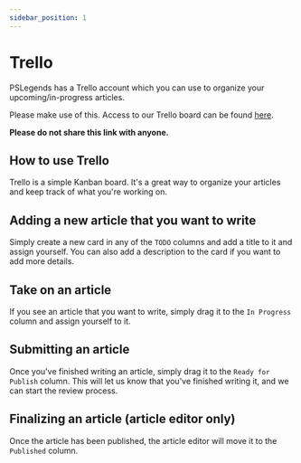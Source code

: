 ```yaml
---
sidebar_position: 1
---
```


# Trello

PSLegends has a Trello account which you can use to organize your upcoming/in-progress articles.

Please make use of this. Access to our Trello board can be found [here](https://trello.com/invite/b/NDNyKVtC/ATTI6fbcdde4835533b5f402fd11167d351d05B0A869/pslegends).

**Please do not share this link with anyone.**

## How to use Trello

Trello is a simple Kanban board. It's a great way to organize your articles and keep track of what you're working on.

## Adding a new article that you want to write

Simply create a new card in any of the `TODO` columns and add a title to it and assign yourself. You can also add a description to the card if you want to add more details.

## Take on an article

If you see an article that you want to write, simply drag it to the `In Progress` column and assign yourself to it.

## Submitting an article

Once you've finished writing an article, simply drag it to the `Ready for Publish` column. This will let us know that you've finished writing it, and we can start the review process.

## Finalizing an article (article editor only)

Once the article has been published, the article editor will move it to the `Published` column.